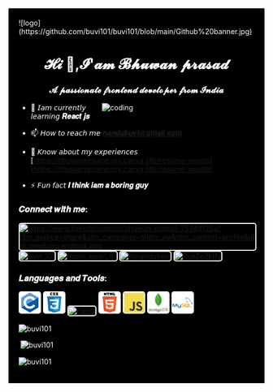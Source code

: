 <div style="background-color: black; color: white; padding: 20px;">
![logo](https://github.com/buvi101/buvi101/blob/main/Github%20banner.jpg)
<h1 align="center"> 𝓗𝓲  👋,𝓘'𝓪𝓶 𝓑𝓱𝓾𝔀𝓪𝓷 𝓹𝓻𝓪𝓼𝓪𝓭</h1>
<h3 align="center"> 𝓐 𝓹𝓪𝓼𝓼𝓲𝓸𝓷𝓪𝓽𝓮 𝓯𝓻𝓸𝓷𝓽𝓮𝓷𝓭 𝓭𝓮𝓿𝓮𝓵𝓸𝓹𝓮𝓻 𝓯𝓻𝓸𝓶 𝓘𝓷𝓭𝓲𝓪</h3>

<img align="right" alt="coding" width="300" src="https://cdn.dribbble.com/users/3573566/screenshots/14509732/media/00ed4da4b643e67738a3ab402df90a24.gif">

- 🌱 𝘐𝘢𝘮 𝘤𝘶𝘳𝘳𝘦𝘯𝘵𝘭𝘺 𝘭𝘦𝘢𝘳𝘯𝘪𝘯𝘨 **𝑹𝒆𝒂𝒄𝒕 𝒋𝒔**

- 📫 𝘏𝘰𝘸 𝘵𝘰 𝘳𝘦𝘢𝘤𝘩 𝘮𝘦 **𝒏𝒂𝒏𝒅𝒖𝒃𝒖𝒗𝒊@𝒈𝒎𝒂𝒊𝒍.𝒄𝒐𝒎**

- 📄 𝘒𝘯𝘰𝘸 𝘢𝘣𝘰𝘶𝘵 𝘮𝘺 𝘦𝘹𝘱𝘦𝘳𝘪𝘦𝘯𝘤𝘦𝘴 [https://bhuwanresume.my.canva.site/resume-wesite](https://bhuwanresume.my.canva.site/resume-wesite)

- ⚡ 𝘍𝘶𝘯 𝘧𝘢𝘤𝘵 **𝑰 𝒕𝒉𝒊𝒏𝒌 𝒊𝒂𝒎 𝒂 𝒃𝒐𝒓𝒊𝒏𝒈 𝒈𝒖𝒚**

<h3 align="left">𝑪𝒐𝒏𝒏𝒆𝒄𝒕 𝒘𝒊𝒕𝒉 𝒎𝒆:</h3>
<p align="left">
    <a href="https://linkedin.com/in/https://www.linkedin.com/in/bhuwan-prasad-75348125a?utm_source=share&utm_campaign=share_via&utm_content=profile&utm_medium=android_app" target="blank">
        <img align="center" src="https://raw.githubusercontent.com/rahuldkjain/github-profile-readme-generator/master/src/images/icons/Social/linked-in-alt.svg" alt="https://www.linkedin.com/in/bhuwan-prasad-75348125a?utm_source=share&utm_campaign=share_via&utm_content=profile&utm_medium=android_app" height="30" width="40" style="border: 2px solid white; border-radius: 5px;" />
    </a>
    <a href="https://instagram.com/buvi_101" target="blank">
        <img align="center" src="https://raw.githubusercontent.com/rahuldkjain/github-profile-readme-generator/master/src/images/icons/Social/instagram.svg" alt="buvi_101" height="30" width="40" style="border: 2px solid white; border-radius: 5px;" />
    </a>
    <a href="https://www.codechef.com/users/noble_pearl_81" target="blank">
        <img align="center" src="https://cdn.jsdelivr.net/npm/simple-icons@3.1.0/icons/codechef.svg" alt="noble_pearl_81" height="30" width="40" style="border: 2px solid white; border-radius: 5px;" />
    </a>
    <a href="https://www.hackerrank.com/@nandubuvi" target="blank">
        <img align="center" src="https://raw.githubusercontent.com/rahuldkjain/github-profile-readme-generator/master/src/images/icons/Social/hackerrank.svg" alt="@nandubuvi" height="30" width="40" style="border: 2px solid white; border-radius: 5px;" />
    </a>
    <a href="https://www.leetcode.com/9un2e2ktfu" target="blank">
        <img align="center" src="https://raw.githubusercontent.com/rahuldkjain/github-profile-readme-generator/master/src/images/icons/Social/leet-code.svg" alt="9un2e2ktfu" height="30" width="40" style="border: 2px solid white; border-radius: 5px;" />
    </a>
    
</p>

<h3 align="left">𝑳𝒂𝒏𝒈𝒖𝒂𝒈𝒆𝒔 𝒂𝒏𝒅 𝑻𝒐𝒐𝒍𝒔:</h3>
<p align="left">
    <a href="https://www.cprogramming.com/" target="_blank" rel="noreferrer">
        <img src="https://raw.githubusercontent.com/devicons/devicon/master/icons/c/c-original.svg" alt="c" width="40" height="40" style="border: 2px solid white; border-radius: 5px;" />
    </a>
    <a href="https://www.w3schools.com/css/" target="_blank" rel="noreferrer">
        <img src="https://raw.githubusercontent.com/devicons/devicon/master/icons/css3/css3-original-wordmark.svg" alt="css3" width="40" height="40" style="border: 2px solid white; border-radius: 5px;" />
    </a>
    <a href="https://www.figma.com/" target="_blank" rel="noreferrer">
        <img src="https://www.vectorlogo.zone/logos/figma/figma-icon.svg" alt="figma" width="40" height="40" style="border: 2px solid white; border-radius: 5px;" />
    </a>
    <a href="https://www.w3.org/html/" target="_blank" rel="noreferrer">
        <img src="https://raw.githubusercontent.com/devicons/devicon/master/icons/html5/html5-original-wordmark.svg" alt="html5" width="40" height="40" style="border: 2px solid white; border-radius: 5px;" />
    </a>
    <a href="https://developer.mozilla.org/en-US/docs/Web/JavaScript" target="_blank" rel="noreferrer">
        <img src="https://raw.githubusercontent.com/devicons/devicon/master/icons/javascript/javascript-original.svg" alt="javascript" width="40" height="40" style="border: 2px solid white; border-radius: 5px;" />
    </a>
    <a href="https://www.mongodb.com/" target="_blank" rel="noreferrer">
        <img src="https://raw.githubusercontent.com/devicons/devicon/master/icons/mongodb/mongodb-original-wordmark.svg" alt="mongodb" width="40" height="40" style="border: 2px solid white; border-radius: 5px;" />
    </a>
    <a href="https://www.mysql.com/" target="_blank" rel="noreferrer">
        <img src="https://raw.githubusercontent.com/devicons/devicon/master/icons/mysql/mysql-original-wordmark.svg" alt="mysql" width="40" height="40" style="border: 2px solid white; border-radius: 5px;" />
    </a>
</p>
    <p><img align="center" src="https://github-readme-stats.vercel.app/api/top-langs?username=buvi101&show_icons=true&locale=en&layout=compact&bg_color=1a1a1a&text_color=ffffff&title_color=ffffff&icon_color=ffffff" alt="buvi101"></p>

<p>&nbsp;<img align="center" src="https://github-readme-stats.vercel.app/api?username=buvi101&show_icons=true&locale=en&bg_color=1a1a1a&text_color=ffffff&title_color=ffffff&icon_color=ffffff" alt="buvi101"></p>

<p><img align="center" src="https://github-readme-streak-stats.herokuapp.com/?user=buvi101&background=1a1a1a&stroke=ffffff&ring=ffffff&fire=ffffff&currStreakNum=ffffff&sideNums=ffffff&currStreakLabel=ffffff&sideLabels=ffffff&dates=ffffff" alt="buvi101"></p>
